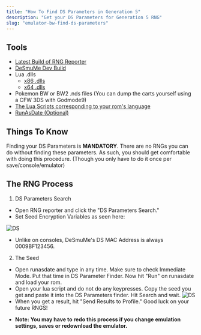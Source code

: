 ```yaml
---
title: "How To Find DS Parameters in Generation 5"
description: "Get your DS Parameters for Generation 5 RNG"
slug: "emulator-bw-find-ds-parameters"
---
```


## Tools

- [Latest Build of RNG Reporter](https://ci.appveyor.com/project/Admiral-Fish/rngreporter/build/artifacts)
- [DeSmuMe Dev Build](https://sourceforge.net/projects/desmume/files/desmume/0.9.11/desmume-0.9.11-win32-dev.zip/download)
- Lua .dlls
  - [x86 .dlls](https://www.dropbox.com/s/2o4hdphn7j9z349/lua-dll-x86.zip?dl=0)
  - [x64 .dlls](https://www.dropbox.com/s/t8yttukleqserzp/lua-dll-x64.rar?dl=0)
- Pokemon BW or BW2 .nds files (You can dump the carts yourself using a CFW 3DS with Godmode9)
- [The Lua Scripts corresponding to your rom's language](http://pokerng.forumcommunity.net/?t=56443955)
- [RunAsDate (Optional)](https://runasdate.en.softonic.com/)

## Things To Know

Finding your DS Parameters is **MANDATORY**. There are no RNGs you can do without finding these parameters. As such, you should get comfortable with doing this procedure. (Though you only have to do it once per save/console/emulator)

## The RNG Process

1. DS Parameters Search

- Open RNG reporter and click the "DS Parameters Search."
- Set Seed Encryption Variables as seen here:

![DS](https://snag.gy/QF6Rfk.jpg)

- Unlike on consoles, DeSmuMe's DS MAC Address is always 0009BF123456.

2. The Seed

- Open runasdate and type in any time. Make sure to check Immediate Mode. Put that time in DS Parameter Finder. Now hit "Run" on runasdate and load your rom.
- Open your lua script and do not do any keypresses. Copy the seed you get and paste it into the DS Parameters finder. Hit Search and wait.
  ![DS](https://snag.gy/hTDiae.jpg)
- When you get a result, hit "Send Results to Profile." Good luck on your future RNGS!

* **Note: You may have to redo this process if you change emulation settings, saves or redownload the emulator.**
